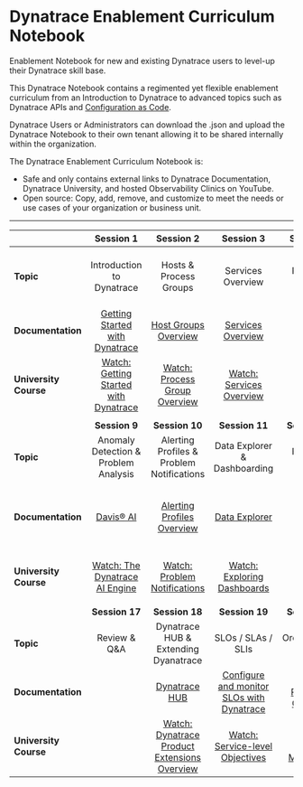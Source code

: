 # Dynatrace Enablement Curriculum Notebook

Enablement Notebook for new and existing Dynatrace users to level-up their Dynatrace skill base.

This Dynatrace Notebook contains a regimented yet flexible enablement curriculum from an Introduction to Dynatrace to advanced topics such as Dynatrace APIs and [Configuration as Code](https://github.com/Dynatrace/dynatrace-configuration-as-code).

Dynatrace Users or Administrators can download the .json and upload the Dynatrace Notebook to their own tenant allowing it to be shared internally within the organization.

The Dynatrace Enablement Curriculum Notebook is:
- Safe and only contains external links to Dynatrace Documentation, Dynatrace University, and hosted Observability Clinics on YouTube.
- Open source: Copy, add, remove, and customize to meet the needs or use cases of your organization or business unit.

---

|                       |                                                         **Session 1**                                                         |                                                                            **Session 2**                                                                           |                                                                           **Session 3**                                                                           |                                                       **Session 4**                                                      |                                                           **Session 5**                                                           |                                                                **Session 6**                                                               |                                                         **Session 7**                                                        |                                               **Session 8**                                              |
|-----------------------|:-----------------------------------------------------------------------------------------------------------------------------:|:------------------------------------------------------------------------------------------------------------------------------------------------------------------:|:-----------------------------------------------------------------------------------------------------------------------------------------------------------------:|:------------------------------------------------------------------------------------------------------------------------:|:---------------------------------------------------------------------------------------------------------------------------------:|:------------------------------------------------------------------------------------------------------------------------------------------:|:----------------------------------------------------------------------------------------------------------------------------:|:--------------------------------------------------------------------------------------------------------:|
| **Topic**             | Introduction to Dynatrace                                                                                                     | Hosts & Process Groups                                                                                                                                             | Services Overview                                                                                                                                                 | Review & Q&A                                                                                                             | RUM Overview                                                                                                                      | User Sessions, USQL, Session Replay                                                                                                        | Synthetics                                                                                                                   | Review & Q&A                                                                                             |
| **Documentation**     | [Getting Started with Dynatrace](https://docs.dynatrace.com/docs/get-started)                                                 | [Host Groups Overview](https://docs.dynatrace.com/docs/platform-modules/infrastructure-monitoring/hosts/configuration/organize-your-environment-using-host-groups) | [Services Overview](https://docs.dynatrace.com/docs/platform-modules/applications-and-microservices/services)                                                     |                                                                                                                          | [Applications Overview](https://docs.dynatrace.com/docs/platform-modules/digital-experience/rum-concepts/applications)            | [Real User Monitoring](https://docs.dynatrace.com/docs/platform-modules/digital-experience/rum-concepts/rum-overview#real-user-monitoring) | [Synthetic Monitoring](https://docs.dynatrace.com/docs/platform-modules/digital-experience/synthetic-monitoring)             |                                                                                                          |
| **University Course** | [Watch: Getting Started with Dynatrace](https://university.dynatrace.com/ondemand/course/40091?content=content&section=40092) | [Watch: Process Group Overview]( https://university.dynatrace.com/ondemand/course/21818/video/22185?content=overview&section=26866)                                | [Watch: Services Overview](https://university.dynatrace.com/ondemand/course/21818/video/22288?content=overview&section=26862)                                     |                                                                                                                          | [Watch: Applications Overview](https://university.dynatrace.com/ondemand/course/21818/video/22187?content=overview&section=23611) | [Watch: Digital Experience](https://university.dynatrace.com/ondemand/course/22595?content=content&section=22596)                          | [Watch: Synthetic Monitoring Overview](https://university.dynatrace.com/ondemand/course/22595?content=content&section=26994) |                                                                                                          |
|                       |                                                                                                                               |                                                                                                                                                                    |                                                                                                                                                                   |                                                                                                                          |                                                                                                                                   |                                                                                                                                            |                                                                                                                              |                                                                                                          |
|                       | **Session 9**                                                                                                                 | **Session 10**                                                                                                                                                     | **Session 11**                                                                                                                                                    | **Session 12**                                                                                                           | **Session 13**                                                                                                                    | **Session 14**                                                                                                                             | **Session 15**                                                                                                               | **Session 16**                                                                                           |
| **Topic**             | Anomaly Detection & Problem Analysis                                                                                          | Alerting Profiles & Problem Notifications                                                                                                                          | Data Explorer & Dashboarding                                                                                                                                      | Review & Q&A                                                                                                             | Latest Dynatrace Platform Overview                                                                                                | DQL                                                                                                                                        | Notebooks                                                                                                                    | Workflows                                                                                                |
| **Documentation**     | [Davis® AI]( https://docs.dynatrace.com/docs/platform/davis-ai)                                                               | [Alerting Profiles Overview](https://docs.dynatrace.com/docs/observe-and-explore/notifications-and-alerting/alerting-profiles)                                     | [Data Explorer](https://docs.dynatrace.com/docs/observe-and-explore/explorer)                                                                                     |                                                                                                                          | [Dynatrace SaaS release notes version 1.265](https://docs.dynatrace.com/docs/whats-new/release-notes/saas/sprint-265)             | [How to use DQL Queries](https://docs.dynatrace.com/docs/platform/grail/dynatrace-query-language/dql-guide)                                | [Notebooks](https://docs.dynatrace.com/docs/observe-and-explore/notebook)                                                    | [Introduction to Workflows](https://docs.dynatrace.com/docs/platform-modules/cloud-automation/workflows) |
| **University Course** | [Watch: The Dynatrace AI Engine](https://university.dynatrace.com/ondemand/course/40960?content=content&section=40963)        | [Watch: Problem Notifications](https://university.dynatrace.com/ondemand/video/23061?content=overview)                                                             | [Watch: Exploring Dashboards](https://university.dynatrace.com/ondemand/course/40091?content=content&section=40109)                                               |                                                                                                                          | [Watch: Introduction to Dynatrace](https://university.dynatrace.com/ondemand/course/40091?content=content&section=40092)          | [Watch: Dynatrace Query Language](https://university.dynatrace.com/ondemand/course/39387?content=content&section=39388)                    | [Watch: Exploring Notebooks](https://university.dynatrace.com/ondemand/course/40091?content=content&section=39984)           | [Watch: Dynatrace Workflows Overview](https://video.dynatrace.com/watch/61ijGoc7hXudRXndzbnaFu)          |
|                       |                                                                                                                               |                                                                                                                                                                    |                                                                                                                                                                   |                                                                                                                          |                                                                                                                                   |                                                                                                                                            |                                                                                                                              |                                                                                                          |
|                       | **Session 17**                                                                                                                | **Session 18**                                                                                                                                                     | **Session 19**                                                                                                                                                    | **Session 20**                                                                                                           | **Session 21**                                                                                                                    | **Session 22**                                                                                                                             | **Session 23**                                                                                                               | **Session 24**                                                                                           |
| **Topic**             | Review & Q&A                                                                                                                  | Dynatrace HUB & Extending Dyanatrace                                                                                                                               | SLOs / SLAs / SLIs                                                                                                                                                | Orchestration Tooling                                                                                                    | Review & Q&A                                                                                                                      | Dynatrace API                                                                                                                              | Monaco & Configuration as Code                                                                                               | Final Review & Q&A                                                                                       |
| **Documentation**     |                                                                                                                               | [Dynatrace HUB](https://docs.dynatrace.com/docs/manage/hub)                                                                                                        | [Configure and monitor SLOs with Dynatrace](https://docs.dynatrace.com/docs/platform-modules/cloud-automation/service-level-objectives/configure-and-monitor-slo) | [Site Reliability Guardian](https://docs.dynatrace.com/docs/platform-modules/cloud-automation/site-reliability-guardian) |                                                                                                                                   | [Dynatrace APIs](https://docs.dynatrace.com/docs/dynatrace-api)                                                                            | [Configuration as Code](https://docs.dynatrace.com/docs/manage/configuration-as-code)                                        |                                                                                                          |
| **University Course** |                                                                                                                               | [Watch: Dynatrace Product Extensions Overview](https://university.dynatrace.com/ondemand/course/23580?content=content&section=23581)                               | [Watch: Service-level Objectives](https://university.dynatrace.com/ondemand/course/26895?content=content&section=26863)                                           | [Watch: Release Monitoring](https://university.dynatrace.com/ondemand/course/26895?content=content&section=26844)        |                                                                                                                                   | [Watch: Introduction to the Dynatrace APIs](https://university.dynatrace.com/ondemand/course/41819?content=content&section=41820)          | [Watch: Observability Clinic - Monaco 2.0](https://www.youtube.com/watch?v=blJDhHwZfp4)                                      |                                                                                                          |

